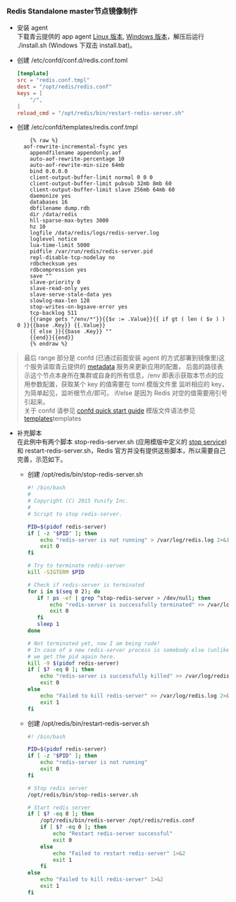 ### Redis Standalone master节点镜像制作


* 安装 agent <br>
下载青云提供的 app agent [Linux 版本](https://pek3a.qingstor.com/appcenter/developer/packages/app-agent-linux-amd64.tar.gz), [Windows 版本](https://pek3a.qingstor.com/appcenter/developer/packages/app-agent-windows-386.zip)，解压后运行 ./install.sh (Windows 下双击 install.bat)。

* 创建 /etc/confd/conf.d/redis.conf.toml

	```toml
    [template]
	src = "redis.conf.tmpl"
	dest = "/opt/redis/redis.conf"
	keys = [
	    "/",
	]
	reload_cmd = "/opt/redis/bin/restart-redis-server.sh"
	```

* 创建 /etc/confd/templates/redis.conf.tmpl

	```
		{% raw %}
	  aof-rewrite-incremental-fsync yes
		appendfilename appendonly.aof
		auto-aof-rewrite-percentage 10
		auto-aof-rewrite-min-size 64mb
		bind 0.0.0.0
		client-output-buffer-limit normal 0 0 0
		client-output-buffer-limit pubsub 32mb 8mb 60
		client-output-buffer-limit slave 256mb 64mb 60
		daemonize yes
		databases 16
		dbfilename dump.rdb
		dir /data/redis
		hll-sparse-max-bytes 3000
		hz 10
		logfile /data/redis/logs/redis-server.log
		loglevel notice
		lua-time-limit 5000
		pidfile /var/run/redis/redis-server.pid
		repl-disable-tcp-nodelay no  
		rdbchecksum yes
		rdbcompression yes
		save ""
		slave-priority 0
		slave-read-only yes
		slave-serve-stale-data yes
		slowlog-max-len 128
		stop-writes-on-bgsave-error yes
		tcp-backlog 511
		{{range gets "/env/*"}}{{$v := .Value}}{{ if gt ( len ( $v ) ) 0 }}{{base .Key}} {{.Value}}
		{{ else }}{{base .Key}} ""
		{{end}}{{end}}
		{% endraw %}
	```

>最后 range 部分是 confd (已通过前面安装 agent 的方式部署到镜像里)这个服务读取青云提供的 [metadata](../../../../metadata-service.md) 服务来更新应用的配置，
后面的路径表示这个节点本身所在集群或自身的所有信息，/env 即表示获取本节点的应用参数配置，获取某个 key 的值需要在 toml 模版文件里 监听相应的 key，为简单起见，监听根节点/即可。
if/else 是因为 Redis 对空的值需要用引号引起来。<br>
关于 confd 请参见 [confd quick start guide](https://github.com/kelseyhightower/confd/blob/master/docs/quick-start-guide.md)
模版文件语法参见 [templates](https://github.com/kelseyhightower/confd/blob/master/docs/templates.md)templates
>

* 补充脚本 <br>
  在此例中有两个脚本 stop-redis-server.sh (应用模版中定义的 [stop service](../../../spec/redis-standalone.md#cluster)) 和 restart-redis-server.sh，Redis 官方并没有提供这些脚本，所以需要自己完善，示范如下。

	* 创建 /opt/redis/bin/stop-redis-server.sh

		```bash
	    #! /bin/bash
		#
		# Copyright (C) 2015 Yunify Inc.
		#
		# Script to stop redis-server.

		PID=$(pidof redis-server)
		if [ -z "$PID" ]; then
		    echo "redis-server is not running" > /var/log/redis.log 2>&1
		    exit 0
		fi

		# Try to terminate redis-server
		kill -SIGTERM $PID

		# Check if redis-server is terminated
		for i in $(seq 0 2); do
		   if ! ps -ef | grep ^stop-redis-server > /dev/null; then
		       echo "redis-server is successfully terminated" >> /var/log/redis.log 2>&1
		       exit 0
		   fi
		   sleep 1
		done

		# Not terminated yet, now I am being rude!
		# In case of a new redis-server process is somebody else (unlikely though),
		# we get the pid again here.
		kill -9 $(pidof redis-server)
		if [ $? -eq 0 ]; then
		    echo "redis-server is successfully killed" >> /var/log/redis.log 2>&1
		    exit 0
		else
		    echo "Failed to kill redis-server" >> /var/log/redis.log 2>&1
		    exit 1
		fi
		```

	* 创建 /opt/redis/bin/restart-redis-server.sh

		```bash
		#! /bin/bash

		PID=$(pidof redis-server)
		if [ -z "$PID" ]; then
		    echo "redis-server is not running"
		    exit 0
		fi

		# Stop redis server
		/opt/redis/bin/stop-redis-server.sh

		# Start redis server
		if [ $? -eq 0 ]; then
		    /opt/redis/bin/redis-server /opt/redis/redis.conf
		    if [ $? -eq 0 ]; then
		        echo "Restart redis-server successful"
			    exit 0
			else
			    echo "Failed to restart redis-server" 1>&2
			    exit 1
			fi
		else
		    echo "Failed to kill redis-server" 1>&2
		    exit 1
		fi
		```
